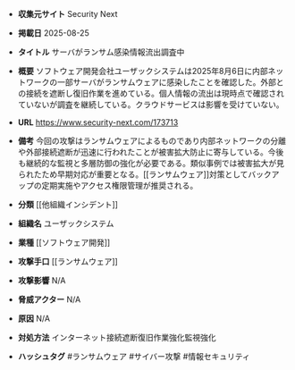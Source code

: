 - **収集元サイト**
Security Next

- **掲載日**
2025-08-25

- **タイトル**
サーバがランサム感染情報流出調査中

- **概要**
ソフトウェア開発会社ユーザックシステムは2025年8月6日に内部ネットワークの一部サーバがランサムウェアに感染したことを確認した。外部との接続を遮断し復旧作業を進めている。個人情報の流出は現時点で確認されていないが調査を継続している。クラウドサービスは影響を受けていない。

- **URL**
https://www.security-next.com/173713

- **備考**
今回の攻撃はランサムウェアによるものであり内部ネットワークの分離や外部接続遮断が迅速に行われたことが被害拡大防止に寄与している。今後も継続的な監視と多層防御の強化が必要である。類似事例では被害拡大が見られたため早期対応が重要となる。[[ランサムウェア]]対策としてバックアップの定期実施やアクセス権限管理が推奨される。

- **分類**
[[他組織インシデント]]

- **組織名**
ユーザックシステム

- **業種**
[[ソフトウェア開発]]

- **攻撃手口**
[[ランサムウェア]]

- **攻撃影響**
N/A

- **脅威アクター**
N/A

- **原因**
N/A

- **対処方法**
インターネット接続遮断復旧作業強化監視強化

- **ハッシュタグ**
#ランサムウェア #サイバー攻撃 #情報セキュリティ
